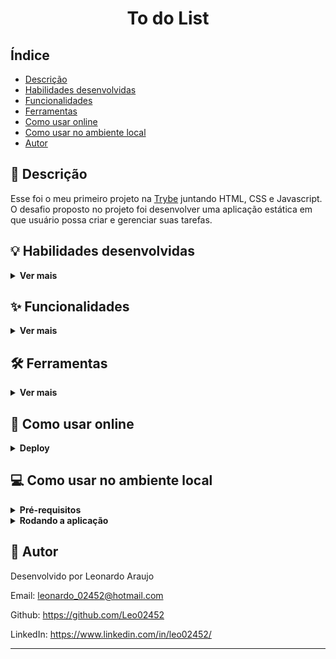 <h1 align="center">To do List</h1>


## Índice

- [Descrição](#page_facing_up-descrição)
- [Habilidades desenvolvidas](#bulb-habilidades-desenvolvidas)
- [Funcionalidades](#sparkles-funcionalidades)
- [Ferramentas](#hammer_and_wrench-ferramentas)
- [Como usar online](#signal_strength-como-usar-online)
- [Como usar no ambiente local](#computer-como-usar-no-ambiente-local)
- [Autor](#memo-autor)


## :page_facing_up: Descrição

Esse foi o meu primeiro projeto na [Trybe](https://www.betrybe.com/) juntando HTML, CSS e Javascript. O desafio proposto no projeto foi desenvolver uma aplicação estática em que usuário possa criar e gerenciar suas tarefas.


## :bulb: Habilidades desenvolvidas
<details>
  <summary><strong>Ver mais</strong></summary>

- Usar o DOM para manipular HTML e CSS em Javascript.

- Usar localStorage para salvar tarefas do usuário mesmo que ele feche o navegador.

- Usar o window.onload para executar funções assim que a página é carregada.
</details>


## :sparkles: Funcionalidades
<details>
  <summary><strong>Ver mais</strong></summary>

:heavy_check_mark: Criar nova tarefa

:heavy_check_mark: Trocar ordem das tarefas

:heavy_check_mark: Marcar tarefa como concluída

:heavy_check_mark: Remover uma tarefa que já foi concluída

:heavy_check_mark: Remover todas as tarefas criadas

:heavy_check_mark: Salvar tarefas para consultá-las em outro momento
</details>


## :hammer_and_wrench: Ferramentas
<details>
  <summary><strong>Ver mais</strong></summary>

* [HTML 5](https://www.w3schools.com/html/)
* [CSS 3](https://www.w3schools.com/css/)
* [JavaScript](https://www.javascript.com/)
* [JavaScript DOM](https://www.w3schools.com/js/js_htmldom.asp)
* [Github Pages](https://pages.github.com/)
</details>


## :signal_strength: Como usar online
<details>
  <summary><strong>Deploy</strong></summary>

O deploy desse projeto foi feito na plataforma Github Pages. Para usar a aplicação, basta clicar no link abaixo:

https://leo02452.github.io/To-Do-List
</details>


## :computer: Como usar no ambiente local
<details>
  <summary><strong>Pré-requisitos</strong></summary>

Antes de começar, você vai precisar ter instalado em sua máquina as seguintes ferramentas:

- [Git](https://git-scm.com)
</details>

<details>
  <summary><strong>Rodando a aplicação</strong></summary>

1 - Clone esse repositório para sua máquina com o seguinte comando:

```bash
 git clone git@github.com:Leo02452/To-Do-List.git
```

2 - Via interface gráfica, vá até a pasta 'To-Do-List' criada. Entre nela.

3 - Dê um duplo clique no arquivo index.html
</details>


## :memo: Autor

Desenvolvido por Leonardo Araujo

Email: leonardo_02452@hotmail.com

Github: https://github.com/Leo02452

LinkedIn: https://www.linkedin.com/in/leo02452/

---
